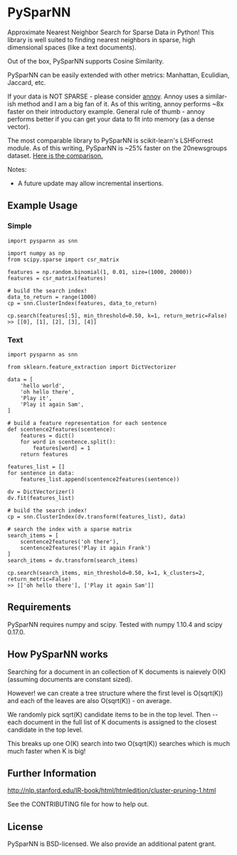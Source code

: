 # PySparNN
Approximate Nearest Neighbor Search for Sparse Data in Python! This library is well suited to finding nearest neighbors in sparse, high dimensional spaces (like a text documents). 

Out of the box, PySparNN supports Cosine Similarity.

PySparNN can be easily extended with other metrics: Manhattan, Eculidian, Jaccard, etc.

If your data is NOT SPARSE - please consider [annoy](https://github.com/spotify/annoy). Annoy uses a similar-ish method and I am a big fan of it. As of this writing, annoy performs ~8x faster on their introductory example. 
General rule of thumb - annoy performs better if you can get your data to fit into memory (as a dense vector).


The most comparable library to PySparNN is scikit-learn's LSHForrest module. As of this writing, PySparNN is ~25% faster on the 20newsgroups dataset. [Here is the comparison.](https://github.com/facebookresearch/pysparnn/blob/master/sparse_search_comparison.ipynb)

Notes:
* A future update may allow incremental insertions.

## Example Usage
### Simple
```
import pysparnn as snn

import numpy as np
from scipy.sparse import csr_matrix

features = np.random.binomial(1, 0.01, size=(1000, 20000))
features = csr_matrix(features)

# build the search index!
data_to_return = range(1000)
cp = snn.ClusterIndex(features, data_to_return)

cp.search(features[:5], min_threshold=0.50, k=1, return_metric=False)
>> [[0], [1], [2], [3], [4]]
```
### Text
```
import pysparnn as snn

from sklearn.feature_extraction import DictVectorizer

data = [
    'hello world',
    'oh hello there',
    'Play it',
    'Play it again Sam',
]    

# build a feature representation for each sentence
def scentence2features(scentence):
    features = dict()
    for word in scentence.split():
        features[word] = 1
    return features

features_list = []
for sentence in data:
    features_list.append(scentence2features(sentence))

dv = DictVectorizer()
dv.fit(features_list)

# build the search index!
cp = snn.ClusterIndex(dv.transform(features_list), data)

# search the index with a sparse matrix
search_items = [
    scentence2features('oh there'),
    scentence2features('Play it again Frank')
]
search_items = dv.transform(search_items)

cp.search(search_items, min_threshold=0.50, k=1, k_clusters=2, return_metric=False)
>> [['oh hello there'], ['Play it again Sam']]

```

## Requirements
PySparNN requires numpy and scipy. Tested with numpy 1.10.4 and scipy 0.17.0.

## How PySparNN works
Searching for a document in an collection of K documents is naievely O(K) (assuming documents are constant sized). 

However! we can create a tree structure where the first level is O(sqrt(K)) and each of the leaves are also O(sqrt(K)) - on average.

We randomly pick sqrt(K) candidate items to be in the top level. Then -- each document in the full list of K documents is assigned to the closest candidate in the top level.

This breaks up one O(K) search into two O(sqrt(K)) searches which is much much faster when K is big!

## Further Information
http://nlp.stanford.edu/IR-book/html/htmledition/cluster-pruning-1.html

See the CONTRIBUTING file for how to help out.

## License
PySparNN is BSD-licensed. We also provide an additional patent grant.
